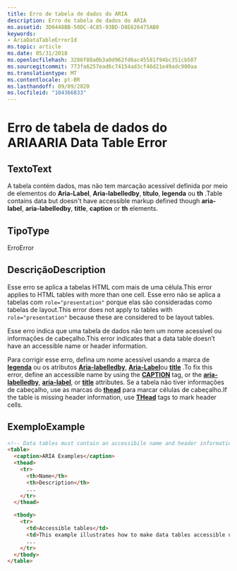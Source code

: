 ```yaml
---
title: Erro de tabela de dados do ARIA
description: Erro de tabela de dados do ARIA
ms.assetid: 3D0448BB-50DC-4C85-93BD-D8E626475AB0
keywords:
- AriaDataTableErrorId
ms.topic: article
ms.date: 05/31/2018
ms.openlocfilehash: 3286f88a0b3a0d962fd6ac45581f94bc351cb507
ms.sourcegitcommit: 773fa6257ead6c74154ad3cf46d21e49adc900aa
ms.translationtype: MT
ms.contentlocale: pt-BR
ms.lasthandoff: 09/09/2020
ms.locfileid: "104366833"
---
```

# <a name="aria-data-table-error"></a><span data-ttu-id="db286-104">Erro de tabela de dados do ARIA</span><span class="sxs-lookup"><span data-stu-id="db286-104">ARIA Data Table Error</span></span>

## <a name="text"></a><span data-ttu-id="db286-105">Texto</span><span class="sxs-lookup"><span data-stu-id="db286-105">Text</span></span>

<span data-ttu-id="db286-106">A tabela contém dados, mas não tem marcação acessível definida por meio de elementos do **Aria-Label**, **Aria-labelledby**, **título**, **legenda** ou **th** .</span><span class="sxs-lookup"><span data-stu-id="db286-106">Table contains data but doesn't have accessible markup defined though **aria-label**, **aria-labelledby**, **title**, **caption** or **th** elements.</span></span>

## <a name="type"></a><span data-ttu-id="db286-107">Tipo</span><span class="sxs-lookup"><span data-stu-id="db286-107">Type</span></span>

<span data-ttu-id="db286-108">Erro</span><span class="sxs-lookup"><span data-stu-id="db286-108">Error</span></span>

## <a name="description"></a><span data-ttu-id="db286-109">Descrição</span><span class="sxs-lookup"><span data-stu-id="db286-109">Description</span></span>

<span data-ttu-id="db286-110">Esse erro se aplica a tabelas HTML com mais de uma célula.</span><span class="sxs-lookup"><span data-stu-id="db286-110">This error applies to HTML tables with more than one cell.</span></span> <span data-ttu-id="db286-111">Esse erro não se aplica a tabelas com `role="presentation"` porque elas são consideradas como tabelas de layout.</span><span class="sxs-lookup"><span data-stu-id="db286-111">This error does not apply to tables with `role="presentation"` because these are considered to be layout tables.</span></span>

<span data-ttu-id="db286-112">Esse erro indica que uma tabela de dados não tem um nome acessível ou informações de cabeçalho.</span><span class="sxs-lookup"><span data-stu-id="db286-112">This error indicates that a data table doesn’t have an accessible name or header information.</span></span>

<span data-ttu-id="db286-113">Para corrigir esse erro, defina um nome acessível usando a marca de [**legenda**](https://developer.mozilla.org/docs/Web/HTML/Element/caption) ou os atributos [**Aria-labelledby**](https://developer.mozilla.org/docs/Web/Accessibility/ARIA), [**Aria-Label**](https://developer.mozilla.org/docs/Web/Accessibility/ARIA)ou [**title**](https://developer.mozilla.org/docs/Web/HTML/Global_attributes/title) .</span><span class="sxs-lookup"><span data-stu-id="db286-113">To fix this error, define an accessible name by using the [**CAPTION**](https://developer.mozilla.org/docs/Web/HTML/Element/caption) tag, or the [**aria-labelledby**](https://developer.mozilla.org/docs/Web/Accessibility/ARIA), [**aria-label**](https://developer.mozilla.org/docs/Web/Accessibility/ARIA), or [**title**](https://developer.mozilla.org/docs/Web/HTML/Global_attributes/title) attributes.</span></span> <span data-ttu-id="db286-114">Se a tabela não tiver informações de cabeçalho, use as marcas do [**thead**](https://developer.mozilla.org/docs/Web/HTML/Element/thead) para marcar células de cabeçalho.</span><span class="sxs-lookup"><span data-stu-id="db286-114">If the table is missing header information, use [**THead**](https://developer.mozilla.org/docs/Web/HTML/Element/thead) tags to mark header cells.</span></span>

## <a name="example"></a><span data-ttu-id="db286-115">Exemplo</span><span class="sxs-lookup"><span data-stu-id="db286-115">Example</span></span>


```HTML
<!-- Data tables must contain an accessibile name and header information. -->
<table>
  <caption>ARIA Examples</caption>
  <thead>
    <tr>
      <th>Name</th>
      <th>Description</th>
      ...
    </tr>
  </thead>

  <tbody>
    <tr>
      <td>Accessible tables</td>
      <td>This example illustrates how to make data tables accessible using ARIA</td>
      ...
    </tr>
  </tbody>
</table>
```



 

 




